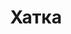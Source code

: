 --- 
title: "Хатка" 
site: "http://www.domik-ubk.com; www.xatka.ru" 
town: "Алушта" 
tel: ["+38 (050) 39-389-39, +38 (096) 32-680-55, +7 (978) 750-2-650"] 
address: "г. Алушта, ул. Багликова 21, офис 219 (2 этаж)" 
mail: "svet-a05@mail.ru, melana-al@mail.ru" 
--- 